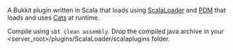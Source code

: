 A Bukkit plugin written in Scala that loads using [ScalaLoader](https://github.com/jannyboy11/scalapluginloader)
and [PDM](https://github.com/Jannyboy11/pdm)
that loads and uses [Cats](https://github.com/typelevel/cats) at runtime.

Compile using `sbt clean assembly`.
Drop the compiled java archive in your <server_root>/plugins/ScalaLoader/scalaplugins folder.


